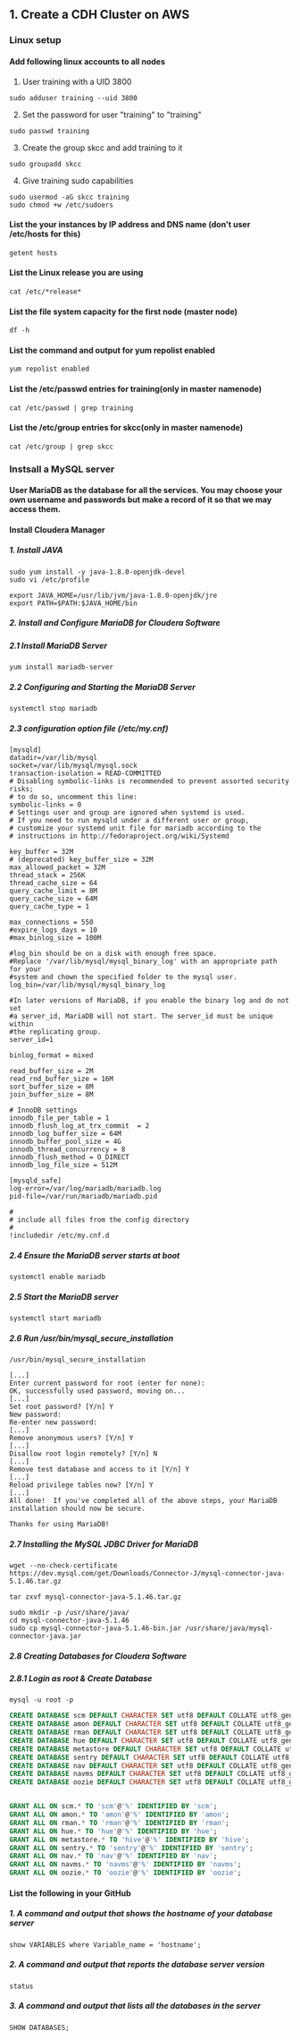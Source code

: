 ## 1. Create a CDH Cluster on AWS
### Linux setup
#### Add following linux accounts to all nodes
1. User training with a UID 3800
```linux
sudo adduser training --uid 3800
```
2. Set the password for user "training" to "training"
```linux
sudo passwd training
```
3. Create the group skcc and add training to it
```linux
sudo groupadd skcc
```
4. Give training sudo capabilities
```linux
sudo usermod -aG skcc training
sudo chmod +w /etc/sudoers
```

#### List the your instances by IP address and DNS name (don't user /etc/hosts for this)
```linux
getent hosts
```

#### List the Linux release you are using
```linux
cat /etc/*release*
```

#### List the file system capacity for the first node (master node)
```linux
df -h
```

#### List the command and output for yum repolist enabled
```linux
yum repolist enabled
```

#### List the /etc/passwd entries for training(only in master namenode)
```linux
cat /etc/passwd | grep training
```

#### List the /etc/group entries for skcc(only in master namenode)
```linux
cat /etc/group | grep skcc
```

### Instsall a MySQL server

#### User MariaDB as the database for all the services. You may choose your own username and passwords but make a record of it so that we may access them.

#### Install Cloudera Manager

##### 1. Install JAVA
```linux
sudo yum install -y java-1.8.0-openjdk-devel
sudo vi /etc/profile

export JAVA_HOME=/usr/lib/jvm/java-1.8.0-openjdk/jre
export PATH=$PATH:$JAVA_HOME/bin
```

##### 2. Install and Configure MariaDB for Cloudera Software
##### 2.1 Install MariaDB Server
```linux
yum install mariadb-server
```
##### 2.2 Configuring and Starting the MariaDB Server
```linux
systemctl stop mariadb
```
##### 2.3 configuration option file (/etc/my.cnf)
```linux
[mysqld]
datadir=/var/lib/mysql
socket=/var/lib/mysql/mysql.sock
transaction-isolation = READ-COMMITTED
# Disabling symbolic-links is recommended to prevent assorted security risks;
# to do so, uncomment this line:
symbolic-links = 0
# Settings user and group are ignored when systemd is used.
# If you need to run mysqld under a different user or group,
# customize your systemd unit file for mariadb according to the
# instructions in http://fedoraproject.org/wiki/Systemd

key_buffer = 32M
# (deprecated) key_buffer_size = 32M
max_allowed_packet = 32M
thread_stack = 256K
thread_cache_size = 64
query_cache_limit = 8M
query_cache_size = 64M
query_cache_type = 1

max_connections = 550
#expire_logs_days = 10
#max_binlog_size = 100M

#log_bin should be on a disk with enough free space.
#Replace '/var/lib/mysql/mysql_binary_log' with an appropriate path for your
#system and chown the specified folder to the mysql user.
log_bin=/var/lib/mysql/mysql_binary_log

#In later versions of MariaDB, if you enable the binary log and do not set
#a server_id, MariaDB will not start. The server_id must be unique within
#the replicating group.
server_id=1

binlog_format = mixed

read_buffer_size = 2M
read_rnd_buffer_size = 16M
sort_buffer_size = 8M
join_buffer_size = 8M

# InnoDB settings
innodb_file_per_table = 1
innodb_flush_log_at_trx_commit  = 2
innodb_log_buffer_size = 64M
innodb_buffer_pool_size = 4G
innodb_thread_concurrency = 8
innodb_flush_method = O_DIRECT
innodb_log_file_size = 512M

[mysqld_safe]
log-error=/var/log/mariadb/mariadb.log
pid-file=/var/run/mariadb/mariadb.pid

#
# include all files from the config directory
#
!includedir /etc/my.cnf.d
```

##### 2.4 Ensure the MariaDB server starts at boot
```linux
systemctl enable mariadb
```

##### 2.5 Start the MariaDB server
```linux
systemctl start mariadb
```

##### 2.6 Run /usr/bin/mysql_secure_installation
```linux
/usr/bin/mysql_secure_installation
```
```linux
[...]
Enter current password for root (enter for none):
OK, successfully used password, moving on...
[...]
Set root password? [Y/n] Y
New password:
Re-enter new password:
[...]
Remove anonymous users? [Y/n] Y
[...]
Disallow root login remotely? [Y/n] N
[...]
Remove test database and access to it [Y/n] Y
[...]
Reload privilege tables now? [Y/n] Y
[...]
All done!  If you've completed all of the above steps, your MariaDB
installation should now be secure.

Thanks for using MariaDB!
```

##### 2.7 Installing the MySQL JDBC Driver for MariaDB
```linux
wget --no-check-certificate https://dev.mysql.com/get/Downloads/Connector-J/mysql-connector-java-5.1.46.tar.gz

tar zxvf mysql-connector-java-5.1.46.tar.gz

sudo mkdir -p /usr/share/java/
cd mysql-connector-java-5.1.46
sudo cp mysql-connector-java-5.1.46-bin.jar /usr/share/java/mysql-connector-java.jar
```

##### 2.8 Creating Databases for Cloudera Software
##### 2.8.1 Login as root & Create Database
```linux
mysql -u root -p
```
```sql
CREATE DATABASE scm DEFAULT CHARACTER SET utf8 DEFAULT COLLATE utf8_general_ci;
CREATE DATABASE amon DEFAULT CHARACTER SET utf8 DEFAULT COLLATE utf8_general_ci;
CREATE DATABASE rman DEFAULT CHARACTER SET utf8 DEFAULT COLLATE utf8_general_ci;
CREATE DATABASE hue DEFAULT CHARACTER SET utf8 DEFAULT COLLATE utf8_general_ci;
CREATE DATABASE metastore DEFAULT CHARACTER SET utf8 DEFAULT COLLATE utf8_general_ci;
CREATE DATABASE sentry DEFAULT CHARACTER SET utf8 DEFAULT COLLATE utf8_general_ci;
CREATE DATABASE nav DEFAULT CHARACTER SET utf8 DEFAULT COLLATE utf8_general_ci;
CREATE DATABASE navms DEFAULT CHARACTER SET utf8 DEFAULT COLLATE utf8_general_ci;
CREATE DATABASE oozie DEFAULT CHARACTER SET utf8 DEFAULT COLLATE utf8_general_ci;


GRANT ALL ON scm.* TO 'scm'@'%' IDENTIFIED BY 'scm';
GRANT ALL ON amon.* TO 'amon'@'%' IDENTIFIED BY 'amon';
GRANT ALL ON rman.* TO 'rman'@'%' IDENTIFIED BY 'rman';
GRANT ALL ON hue.* TO 'hue'@'%' IDENTIFIED BY 'hue';
GRANT ALL ON metastore.* TO 'hive'@'%' IDENTIFIED BY 'hive';
GRANT ALL ON sentry.* TO 'sentry'@'%' IDENTIFIED BY 'sentry';
GRANT ALL ON nav.* TO 'nav'@'%' IDENTIFIED BY 'nav';
GRANT ALL ON navms.* TO 'navms'@'%' IDENTIFIED BY 'navms';
GRANT ALL ON oozie.* TO 'oozie'@'%' IDENTIFIED BY 'oozie';
```

#### List the following in your GitHub
##### 1. A command and output that shows the hostname of your database server
```linux
show VARIABLES where Variable_name = 'hostname';
```

##### 2. A command and output that reports the database server version
```linux
status
```

##### 3. A command and output that lists all the databases in the server
```linux
SHOW DATABASES;
```




